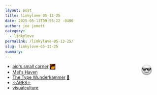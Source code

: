```yaml
---
layout: post
title: 𝚕𝚒𝚗𝚔𝚢𝚕𝚘𝚟𝚎 𝟶𝟻-𝟷𝟹-𝟸𝟻
date: 2025-05-13T09:55:22 -0400
author: joe jenett
category:
  - linkylove
permalink: /linkylove-05-13-25/
slug: linkylove-05-13-25
summary:
---
```

<img src="/images/elguy.png" alt="" width="40" style="position:relative;float:right;margin:0 24px 18px 18px;">

<ul class="linkylove">
	<li><a title="aid" href="https://zhongvie.neocities.org/">aid's small corner</a>  <a href="https://indieseek.xyz/" title="thx Brad! - good one!"><img src="/images/brad.png" width="18" height="18" alt="Indieseek.xyz" style="vertical-align:middle;"></a></li>
	<li><a title="Maysi" href="https://maysi.neocities.org/">Mel's Haven</a></li>
	<li><a title="by Cassandra Tang" href="https://typewunderkammer.vercel.app/">The Type Wunderkammer</a> <a title="source" href="https://pinboard.in/u:philapple">📌</a></li>
	<li><a title="Ares" href="https://hellstarares.rip/">✧ARES✧</a></li>
	<li><a title="visualculture" href="https://visualculture.vc/">visualculture</a></li>
</ul>

<a href="https://brid.gy/publish/mastodon"></a>